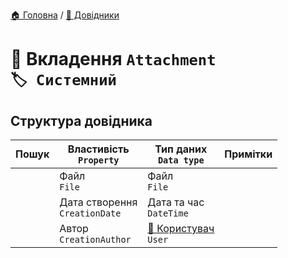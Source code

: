﻿[🏠 Головна](../README.MD) / [📘 Довідники](./README.MD)  

# 📘 Вкладення `Attachment` `🏷️ Системний`

## Структура довідника

| Пошук | Властивість </br> `Property` | Тип даних </br> `Data type` | Примітки |
| --- | --- | --- | --- |
|  | Файл </br> `File` | Файл  </br> `File` |  |
|  | Дата створення </br> `CreationDate` | Дата та час  </br> `DateTime` |  |
|  | Автор </br> `CreationAuthor` | [📘 Користувач](./User.md) </br> `User` |  |
